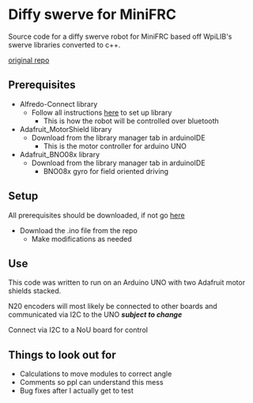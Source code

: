 # Diffy swerve for MiniFRC
Source code for a diffy swerve robot for MiniFRC based off WpiLIB's swerve libraries converted to c++.

[original repo](https://github.com/ethanprivette/DIFFYV2)
## Prerequisites
- Alfredo-Connect library
  - Follow all instructions [here](https://github.com/AlfredoSystems/Alfredo-NoU2) to set up library
    - This is how the robot will be controlled over bluetooth
- Adafruit_MotorShield library
  - Download from the library manager tab in arduinoIDE
    - This is the motor controller for arduino UNO
- Adafruit_BNO08x library
  - Download from the library manager tab in arduinoIDE
    - BNO08x gyro for field oriented driving
## Setup
All prerequisites should be downloaded, if not go [here](https://github.com/ethanprivette/DIFFYV2/new/master?readme=1#prerequisites)
- Download the .ino file from the repo
  - Make modifications as needed
## Use
This code was written to run on an Arduino UNO with two Adafruit motor shields stacked. 

N20 encoders will most likely be connected to other boards and communicated via I2C to the UNO ***subject to change***

Connect via I2C to a NoU board for control
## Things to look out for
- Calculations to move modules to correct angle
- Comments so ppl can understand this mess
- Bug fixes after I actually get to test
